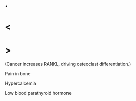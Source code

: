 # .

# <

# >

(Cancer increases RANKL, driving osteoclast differentiation.)

Pain in bone

Hypercalcemia

Low blood parathyroid hormone
